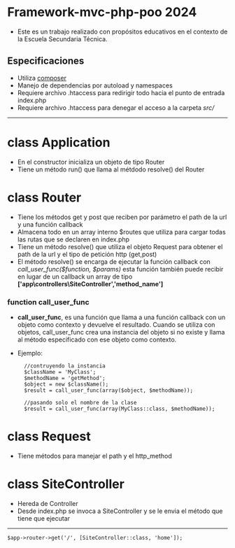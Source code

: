 # Framework-mvc-php-poo 2024

- Este es un trabajo realizado con propósitos educativos en el contexto de la Escuela Secundaria Técnica.

## Especificaciones
- Utiliza [composer](https://getcomposer.org/) 
- Manejo de dependencias por autoload y namespaces
- Requiere archivo .htaccess para redirigir todo hacia el punto de entrada index.php
- Requiere archivo .htaccess para denegar el acceso a la carpeta *src/*
___

# class Application
- En el constructor inicializa un objeto de tipo Router
- Tiene un método run() que llama al métdodo resolve() del Router

# class Router
- Tiene los métodos get y post que reciben por parámetro el path de la url y una función callback
- Almacena todo en un array interno $routes que utiliza para cargar todas las rutas que se declaren en index.php
- Tiene un método resolve() que utiliza el objeto Request para obtener el path de la url y el tipo de petición http (get,post)
- El método resolve() se encarga de ejecutar la función callback con *call_user_func($function, $params)* esta función también puede recibir en lugar de un callback un array de tipo **['app\controllers\SiteController','method_name']**
### function **call_user_func**
- **call_user_func**, es una función que llama a una función callback con un objeto como contexto y devuelve el resultado. Cuando se utiliza con objetos, call_user_func crea una instancia del objeto si no existe y llama al método especificado con ese objeto como contexto.
- Ejemplo: 
    
        //contruyendo la instancia
        $className = 'MyClass';
        $methodName = 'getMethod';
        $object = new $className();
        $result = call_user_func(array($object, $methodName));

        //pasando solo el nombre de la clase
        $result = call_user_func(array(MyClass::class, $methodName));
 

# class Request
- Tiene métodos para manejar el path y el http_method


# class SiteController
- Hereda de Controller
- Desde index.php se invoca a SiteController y se le envia el método que tiene que ejecutar
___
    $app->router->get('/', [SiteController::class, 'home']);

